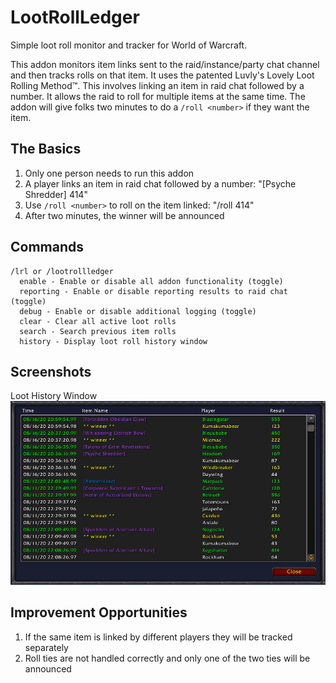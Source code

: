 # LootRollLedger

Simple loot roll monitor and tracker for World of Warcraft.

This addon monitors item links sent to the raid/instance/party chat channel and then tracks rolls on that item. It uses the patented Luvly's Lovely Loot Rolling Method™️. This involves linking an item in raid chat followed by a number. It allows the raid to roll for multiple items at the same time. The addon will give folks two minutes to do a `/roll <number>` if they want the item.

## The Basics

1. Only one person needs to run this addon
2. A player links an item in raid chat followed by a number: "[Psyche Shredder] 414"
3. Use `/roll <number>` to roll on the item linked: "/roll 414"
4. After two minutes, the winner will be announced

## Commands

```
/lrl or /lootrollledger
  enable - Enable or disable all addon functionality (toggle)
  reporting - Enable or disable reporting results to raid chat (toggle)
  debug - Enable or disable additional logging (toggle)
  clear - Clear all active loot rolls
  search - Search previous item rolls
  history - Display loot roll history window
```

## Screenshots
Loot History Window
![Loot History Window](Screenshots/history_window.png "Loot History Window")

## Improvement Opportunities

1. If the same item is linked by different players they will be tracked separately
2. Roll ties are not handled correctly and only one of the two ties will be announced

